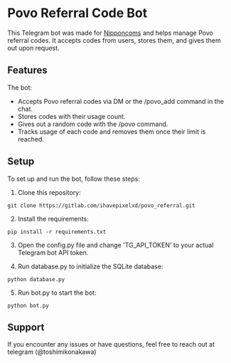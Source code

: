 # Povo Referral Code Bot

This Telegram bot was made for [Nipponcoms](https://t.me/nipponcoms) and helps manage Povo referral codes. It accepts codes from users, stores them, and gives them out upon request.

## Features

The bot:

- Accepts Povo referral codes via DM or the /povo_add command in the chat.
- Stores codes with their usage count.
- Gives out a random code with the /povo command.
- Tracks usage of each code and removes them once their limit is reached.

## Setup

To set up and run the bot, follow these steps:

1. Clone this repository:

```
git clone https://gitlab.com/ihavepixelxd/povo_referral.git
```

2. Install the requirements:

```
pip install -r requirements.txt
```

3. Open the config.py file and change 'TG_API_TOKEN' to your actual Telegram bot API token.

4. Run database.py to initialize the SQLite database:

```
python database.py
```

5. Run bot.py to start the bot:

```
python bot.py
```

## Support

If you encounter any issues or have questions, feel free to reach out at telegram (@toshimikonakawa)